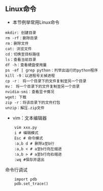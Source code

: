 ## Linux命令
* 本节例举常用Linux命令
```angular2html
mkdir: 创建目录
rm -rf：删除目录
rm：删除文件
cat: 浏览文件
cd：切换至目标路径
ls：查看当前目录
df -h：查看硬盘使用量
ps -ef | grep python：列举出运行的python程序
kill -9：以进程号关掉进程
cp -r： 将一个目录下的文件复制至另一个目录 
mv： 将一个目录下的文件复制至另一个目录
nvidia-smi：查看显卡情况
wget: 下载
zip -r：将该目录下的文件打包
unzip：解压.zip文件
```
* vim：文本编辑器
```angular2html
    vim xxx.py
    i # 编辑模式
    Esc # 命令模式
    :a,b d # 删除a至b行
    :a,b < # a至b行向左缩进
    :a,b > # a至b行向右缩进
    :wq #保存并退出
```
命令行调试
```angular2html
    import pdb
    pdb.set_trace()

```

